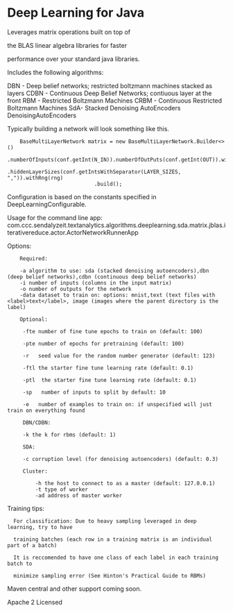 Deep Learning for Java
=====================================

Leverages matrix operations built on top of 

the BLAS linear algebra libraries for faster 

performance over your standard java libraries.

Includes the following algorithms:

DBN - Deep belief networks; restricted boltzmann machines stacked as layers
CDBN - Continuous Deep Belief Networks; contiuous layer at the front
RBM - Restricted Boltzmann Machines
CRBM - Continuous Restricted Boltzmann Machines
SdA- Stacked Denoising AutoEncoders
DenoisingAutoEncoders



Typically building a network will look something like this.



        BaseMultiLayerNetwork matrix = new BaseMultiLayerNetwork.Builder<>()
                                .numberOfInputs(conf.getInt(N_IN)).numberOfOutPuts(conf.getInt(OUT)).withClazz(conf.getClazz(CLASS))
                                .hiddenLayerSizes(conf.getIntsWithSeparator(LAYER_SIZES, ",")).withRng(rng)
                                .build();


Configuration is based on the constants specified in DeepLearningConfigurable.


  Usage for the command line app: com.ccc.sendalyzeit.textanalytics.algorithms.deeplearning.sda.matrix.jblas.iterativereduce.actor.ActorNetworkRunnerApp
  
  Options:
       
        Required:
        
        -a algorithm to use: sda (stacked denoising autoencoders),dbn (deep belief networks),cdbn (continuous deep belief networks)
        -i number of inputs (columns in the input matrix)
        -o number of outputs for the network
        -data dataset to train on: options: mnist,text (text files with <label>text</label>, image (images where the parent directory is the label)
        
        Optional:
        
         -fte number of fine tune epochs to train on (default: 100)
        
         -pte number of epochs for pretraining (default: 100)
        
         -r   seed value for the random number generator (default: 123)
        
         -ftl the starter fine tune learning rate (default: 0.1)
        
         -ptl  the starter fine tune learning rate (default: 0.1)
        
         -sp   number of inputs to split by default: 10
        
         -e   number of examples to train on: if unspecified will just train on everything found
        
         DBN/CDBN:
        
         -k the k for rbms (default: 1)
         
         SDA:
        
         -c corruption level (for denoising autoencoders) (default: 0.3)
         
         Cluster:
         
             -h the host to connect to as a master (default: 127.0.0.1)
             -t type of worker
             -ad address of master worker



Training tips:

      For classification: Due to heavy sampling leveraged in deep learning, try to have 
      
      training batches (each row in a training matrix is an individual part of a batch)
      
      It is reccomended to have one class of each label in each training batch to
      
      minimize sampling error (See Hinton's Practical Guide to RBMs)



Maven central and other support coming soon.



Apache 2 Licensed
